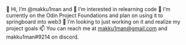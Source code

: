 👋 Hi, I’m @makku1man and 👀 I’m interested in relearning code 🌱 I’m currently on the Odin Project Foundations and plan on using it to springboard into web3 💞️ I’m looking to just working on it and realize my project goals 📫 You can reach me at makku1man@gmail.com and makku1man#9214 on discord.

